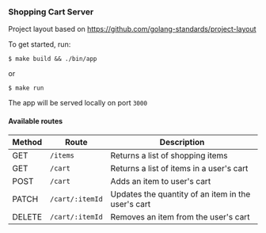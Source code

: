 ### Shopping Cart Server

Project layout based on https://github.com/golang-standards/project-layout

To get started, run:

```
$ make build && ./bin/app
```

or

```
$ make run
```

The app will be served locally on port `3000`

#### Available routes

| Method | Route           | Description                                        |
| ------ | --------------- | -------------------------------------------------- |
| GET    | `/items`        | Returns a list of shopping items                   |
| GET    | `/cart`         | Returns a list of items in a user's cart           |
| POST   | `/cart`         | Adds an item to user's cart                        |
| PATCH  | `/cart/:itemId` | Updates the quantity of an item in the user's cart |
| DELETE | `/cart/:itemId` | Removes an item from the user's cart               |
